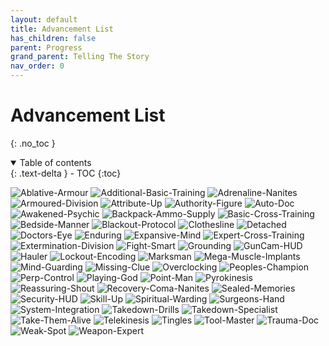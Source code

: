 ```yaml
---
layout: default
title: Advancement List
has_children: false
parent: Progress
grand_parent: Telling The Story
nav_order: 0
---
```

# Advancement List
{: .no_toc }

<details open markdown="block">
  <summary>
    Table of contents
  </summary>
  {: .text-delta }
- TOC
{:toc}
</details>

![Ablative-Armour](Game/Blocks/Ablative-Armour)
![Additional-Basic-Training](Game/Blocks/Additional-Basic-Training)
![Adrenaline-Nanites](Game/Blocks/Adrenaline-Nanites)
![Armoured-Division](Game/Blocks/Armoured-Division)
![Attribute-Up](Game/Blocks/Attribute-Up)
![Authority-Figure](Game/Blocks/Authority-Figure)
![Auto-Doc](Game/Blocks/Auto-Doc)
![Awakened-Psychic](Game/Blocks/Awakened-Psychic)
![Backpack-Ammo-Supply](Game/Blocks/Backpack-Ammo-Supply)
![Basic-Cross-Training](Game/Blocks/Basic-Cross-Training)
![Bedside-Manner](Game/Blocks/Bedside-Manner)
![Blackout-Protocol](Game/Blocks/Blackout-Protocol)
![Clothesline](Game/Blocks/Clothesline)
![Detached](Game/Blocks/Detached)
![Doctors-Eye](Game/Blocks/Doctors-Eye)
![Enduring](Game/Blocks/Enduring)
![Expansive-Mind](Game/Blocks/Expansive-Mind)
![Expert-Cross-Training](Game/Blocks/Expert-Cross-Training)
![Extermination-Division](Game/Blocks/Extermination-Division)
![Fight-Smart](Game/Blocks/Fight-Smart)
![Grounding](Game/Blocks/Grounding)
![GunCam-HUD](Game/Blocks/GunCam-HUD)
![Hauler](Game/Blocks/Hauler)
![Lockout-Encoding](Game/Blocks/Lockout-Encoding)
![Marksman](Game/Blocks/Marksman)
![Mega-Muscle-Implants](Game/Blocks/Mega-Muscle-Implants)
![Mind-Guarding](Game/Blocks/Mind-Guarding)
![Missing-Clue](Game/Blocks/Missing-Clue)
![Overclocking](Game/Blocks/Overclocking)
![Peoples-Champion](Game/Blocks/Peoples-Champion)
![Perp-Control](Game/Blocks/Perp-Control)
![Playing-God](Game/Blocks/Playing-God)
![Point-Man](Game/Blocks/Point-Man)
![Pyrokinesis](Game/Blocks/Pyrokinesis)
![Reassuring-Shout](Game/Blocks/Reassuring-Shout)
![Recovery-Coma-Nanites](Game/Blocks/Recovery-Coma-Nanites)
![Sealed-Memories](Game/Blocks/Sealed-Memories)
![Security-HUD](Game/Blocks/Security-HUD)
![Skill-Up](Game/Blocks/Skill-Up)
![Spiritual-Warding](Game/Blocks/Spiritual-Warding)
![Surgeons-Hand](Game/Blocks/Surgeons-Hand)
![System-Integration](Game/Blocks/System-Integration)
![Takedown-Drills](Game/Blocks/Takedown-Drills)
![Takedown-Specialist](Game/Blocks/Takedown-Specialist)
![Take-Them-Alive](Game/Blocks/Take-Them-Alive)
![Telekinesis](Game/Blocks/Telekinesis)
![Tingles](Game/Blocks/Tingles)
![Tool-Master](Game/Blocks/Tool-Master)
![Trauma-Doc](Game/Blocks/Trauma-Doc)
![Weak-Spot](Game/Blocks/Weak-Spot)
![Weapon-Expert](Game/Blocks/Weapon-Expert)